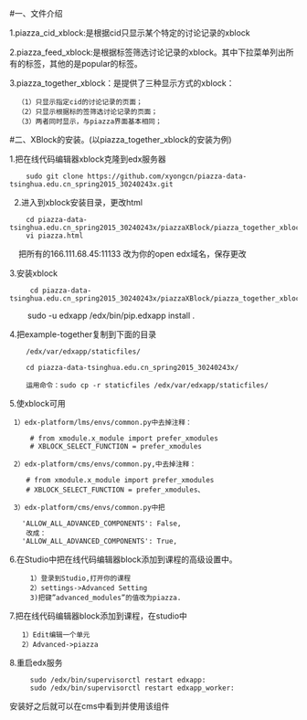 #一、文件介绍

   1.piazza_cid_xblock:是根据cid只显示某个特定的讨论记录的xblock
   
   2.piazza_feed_xblock:是根据标签筛选讨论记录的xblock。其中下拉菜单列出所有的标签，其他的是popular的标签。
   
   3.piazza_together_xblock：是提供了三种显示方式的xblock：
   
      （1）只显示指定cid的讨论记录的页面；
      （2）只显示根据标的签筛选讨论记录的页面；
      （3）两者同时显示，与piazza界面基本相同；
      
      
#二、XBlock的安装。(以piazza_together_xblock的安装为例)

   1.把在线代码编辑器xblock克隆到edx服务器

        sudo git clone https://github.com/xyongcn/piazza-data-tsinghua.edu.cn_spring2015_30240243x.git
        
   2.进入到xblock安装目录，更改html
   
        cd piazza-data-tsinghua.edu.cn_spring2015_30240243x/piazzaXBlock/piazza_together_xblock/piazza/static/html/
        vi piazza.html
        
     把所有的166.111.68.45:11133  改为你的open edx域名，保存更改
        
       
       
  
        
   3.安装xblock
   
         cd piazza-data-tsinghua.edu.cn_spring2015_30240243x/piazzaXBlock/piazza_together_xblock/

         sudo -u edxapp /edx/bin/pip.edxapp install .
      
         
   4.把example-together复制到下面的目录

        /edx/var/edxapp/staticfiles/
        
        cd piazza-data-tsinghua.edu.cn_spring2015_30240243x/
        
        运用命令：sudo cp -r staticfiles /edx/var/edxapp/staticfiles/
        
   5.使xblock可用

     1）edx-platform/lms/envs/common.py中去掉注释：

         # from xmodule.x_module import prefer_xmodules
         # XBLOCK_SELECT_FUNCTION = prefer_xmodules
 
     2）edx-platform/cms/envs/common.py,中去掉注释：

        # from xmodule.x_module import prefer_xmodules
        # XBLOCK_SELECT_FUNCTION = prefer_xmodules、
 
     3）edx-platform/cms/envs/common.py中把

       'ALLOW_ALL_ADVANCED_COMPONENTS': False,
        改成：
       'ALLOW_ALL_ADVANCED_COMPONENTS': True,

  6.在Studio中把在线代码编辑器block添加到课程的高级设置中。

         1）登录到Studio,打开你的课程
         2）settings->Advanced Setting
         3)把键”advanced_modules”的值改为piazza.

  7.把在线代码编辑器block添加到课程，在studio中

       1）Edit编辑一个单元
       2）Advanced->piazza

  8.重启edx服务

         sudo /edx/bin/supervisorctl restart edxapp:
         sudo /edx/bin/supervisorctl restart edxapp_worker:
  
安装好之后就可以在cms中看到并使用该组件
      
